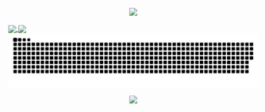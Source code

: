 <p align="center">
  <img src="https://capsule-render.vercel.app/api?type=waving&color=gradient&text=Hello!&height=100&section=header"/>
</p>

 <div>
  <a href="https://github.com/luabida">
   <img align="center" height="170" src="https://github-readme-stats.vercel.app/api/top-langs/?username=luabida&layout=compact&langs_count=16&theme=radical&hide=jupyter%20notebook"/>
  <img align="center" src="https://github-readme-stats.vercel.app/api?username=luabida&show_icons=true&theme=radical&include_all_commits=true&count_private=true&hide=issues"/>
</div>

<picture>
  <source media="(prefers-color-scheme: dark)" srcset="grid-snake-dark.svg" />
  <source media="(prefers-color-scheme: light)" srcset="grid-snake.svg" />
  <img alt="github-snake" src="github-snake.svg" />
</picture>

<p align="center">
  <img src="https://capsule-render.vercel.app/api?type=waving&color=gradient&height=100&section=footer"/>
</p>
